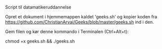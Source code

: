 Script til datamatikeruddannelse


Opret et dokument i hjemmemappen kaldet 'geeks.sh' og kopier koden fra https://github.com/ChristianArvai/Geeks/blob/master/geeks.sh ind i den. 

Gem filen og kør denne kommando i Terminalen (Ctrl+Alt+t):

chmod +x geeks.sh && ./geeks.sh
